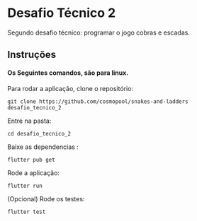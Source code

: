 # Desafio Técnico 2

Segundo desafio técnico: programar o jogo cobras e escadas.

## Instruções

#### Os Seguintes comandos, são para linux.

Para rodar a aplicação, clone o repositório:

`git clone https://github.com/cosmopool/snakes-and-ladders desafio_tecnico_2`

Entre na pasta:

`cd desafio_tecnico_2`

Baixe as dependencias :

`flutter pub get`

Rode a aplicação:

`flutter run`

(Opcional) Rode os testes:

`flutter test`
